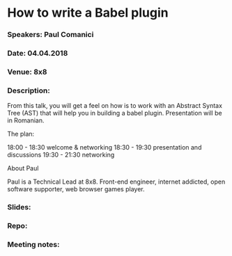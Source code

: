 # How to write a Babel plugin

### Speakers: Paul Comanici
### Date: 04.04.2018
### Venue: 8x8
### Description:

From this talk, you will get a feel on how is to work with an Abstract Syntax Tree (AST) that will help you in building a babel plugin. Presentation will be in Romanian.

The plan:

18:00 - 18:30 welcome & networking
18:30 - 19:30 presentation and discussions
19:30 - 21:30 networking

About Paul

Paul is a Technical Lead at 8x8. Front-end engineer, internet addicted, open software supporter, web browser games player.

### Slides:

### Repo:

### Meeting notes:

